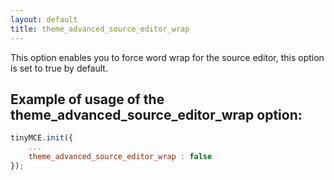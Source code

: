 ```yaml
---
layout: default
title: theme_advanced_source_editor_wrap
---
```


This option enables you to force word wrap for the source editor, this option is set to true by default.

## Example of usage of the theme_advanced_source_editor_wrap option:

```js
tinyMCE.init({
	...
	theme_advanced_source_editor_wrap : false
});
```
